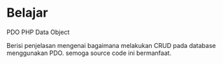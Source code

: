 Belajar
=======
PDO PHP Data Object

Berisi penjelasan mengenai bagaimana melakukan CRUD pada database menggunakan PDO.
semoga source code ini bermanfaat.
